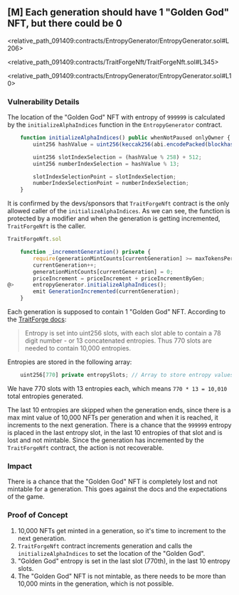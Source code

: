 ## [M] Each generation should have 1 "Golden God" NFT, but there could be 0

<relative_path_091409:contracts/EntropyGenerator/EntropyGenerator.sol#L206>

<relative_path_091409:contracts/TraitForgeNft/TraitForgeNft.sol#L345>

<relative_path_091409:contracts/EntropyGenerator/EntropyGenerator.sol#L10>

### Vulnerability Details

The location of the "Golden God" NFT with entropy of `999999` is calculated by the `initializeAlphaIndices` function in the `EntropyGenerator` contract.

```js
    function initializeAlphaIndices() public whenNotPaused onlyOwner {
        uint256 hashValue = uint256(keccak256(abi.encodePacked(blockhash(block.number - 1), block.timestamp)));

        uint256 slotIndexSelection = (hashValue % 258) + 512;
        uint256 numberIndexSelection = hashValue % 13;

        slotIndexSelectionPoint = slotIndexSelection;
        numberIndexSelectionPoint = numberIndexSelection;
    }
```

It is confirmed by the devs/sponsors that `TraitForgeNft` contract is the only allowed caller of the `initializeAlphaIndices`. As we can see, the function is protected by a modifier and when the generation is getting incremented, `TraitForgeNft` is the caller.

```js
TraitForgeNft.sol

    function _incrementGeneration() private {
        require(generationMintCounts[currentGeneration] >= maxTokensPerGen, "Generation limit not yet reached");
        currentGeneration++;
        generationMintCounts[currentGeneration] = 0;
        priceIncrement = priceIncrement + priceIncrementByGen;
@>      entropyGenerator.initializeAlphaIndices();
        emit GenerationIncremented(currentGeneration);
    }
```

Each generation is supposed to contain 1 "Golden God" NFT. According to the [TraitForge docs](https://docs.google.com/document/d/1pihtkKyyxobFWdaNU4YfAy56Q7WIMbFJjSHUAfRm6BA/edit):

> Entropy is set into uint256 slots, with each slot able to contain a 78 digit number - or 13 concatenated entropies. Thus 770 slots are needed to contain 10,000 entropies.

Entropies are stored in the following array:

```js
    uint256[770] private entropySlots; // Array to store entropy values
```

We have 770 slots with 13 entropies each, which means `770 * 13 = 10,010` total entropies generated.

The last 10 entropies are skipped when the generation ends, since there is a max mint value of 10,000 NFTs per generation and when it is reached, it increments to the next generation. There is a chance that the `999999` entropy is placed in the last entropy slot, in the last 10 entropies of that slot and is lost and not mintable. Since the generation has incremented by the `TraitForgeNft` contract, the action is not recoverable.

### Impact

There is a chance that the "Golden God" NFT is completely lost and not mintable for a generation. This goes against the docs and the expectations of the game.

### Proof of Concept

1. 10,000 NFTs get minted in a generation, so it's time to increment to the next generation.
2. `TraitForgeNft` contract increments generation and calls the `initializeAlphaIndices` to set the location of the "Golden God".
3. "Golden God" entropy is set in the last slot (770th), in the last 10 entropy slots.
4. The "Golden God" NFT is not mintable, as there needs to be more than 10,000 mints in the generation, which is not possible.



